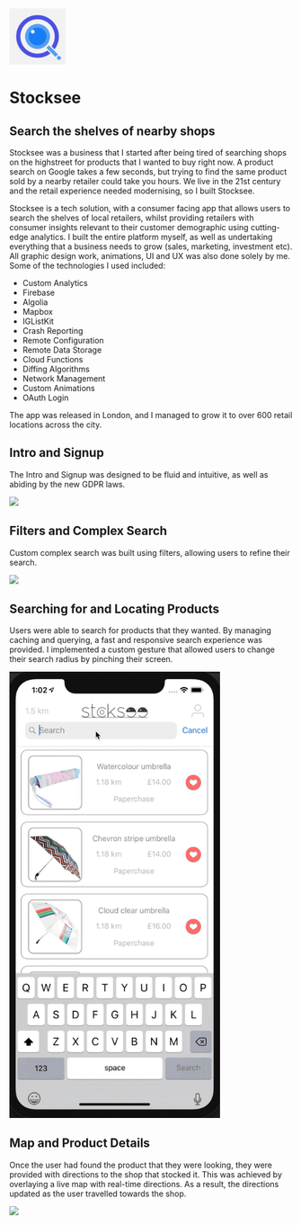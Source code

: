 <img src="stckchck/Stocksee/Resources/Assets.xcassets/AppIcon.appiconset/iTunesArtwork@2x.png" width="100">

# Stocksee

## Search the shelves of nearby shops

Stocksee was a business that I started after being tired of searching shops on the highstreet for products that I wanted to buy right now. A product search on Google takes a few seconds, but trying to find the same product sold by a nearby retailer could take you hours. We live in the 21st century and the retail experience needed modernising, so I built Stocksee. 

Stocksee is a tech solution, with a consumer facing app that allows users to search the shelves of local retailers, whilst providing retailers with consumer insights relevant to their customer demographic using cutting-edge analytics. I built the entire platform myself, as well as undertaking everything that a business needs to grow (sales, marketing, investment etc). All graphic design work, animations, UI and UX was also done solely by me. Some of the technologies I used included:

* Custom Analytics
* Firebase
* Algolia
* Mapbox
* IGListKit
* Crash Reporting
* Remote Configuration
* Remote Data Storage
* Cloud Functions
* Diffing Algorithms
* Network Management
* Custom Animations
* OAuth Login

The app was released in London, and I managed to grow it to over 600 retail locations across the city.  

## Intro and Signup

The Intro and Signup was designed to be fluid and intuitive, as well as abiding by the new GDPR laws. 

<img src="stckchck/Stocksee/Resources/Assets.xcassets/Intro&Signup.gif" width="375">

## Filters and Complex Search

Custom complex search was built using filters, allowing users to refine their search.

<img src="stckchck/Stocksee/Resources/Assets.xcassets/Filters.gif" width="375">

## Searching for and Locating Products

Users were able to search for products that they wanted. By managing caching and querying, a fast and responsive search experience was provided. I implemented a custom gesture that allowed users to change their search radius by pinching their screen.

<img src="stckchck/Stocksee/Resources/Assets.xcassets/SearchAndDistance.gif" width="375">

## Map and Product Details

Once the user had found the product that they were looking, they were provided with directions to the shop that stocked it. This was achieved by overlaying a live map with real-time directions. As a result, the directions updated as the user travelled towards the shop.

<img src="stckchck/Stocksee/Resources/Assets.xcassets/MapAndProductDetails.gif" width="375">

